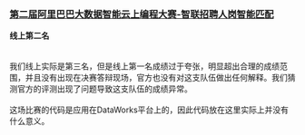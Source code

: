 ### [第二届阿里巴巴大数据智能云上编程大赛-智联招聘人岗智能匹配](https://tianchi.aliyun.com/competition/entrance/231728/introduction)
**线上第二名**<br/>
<br/><br/>
我们线上实际是第三名，但是线上第一名成绩过于夸张，明显超出合理的成绩范围，并且没有出现在决赛答辩现场，官方也没有对这支队伍做出任何解释。我们猜测官方的评测出现了问题导致这支队伍的成绩异常。<br/><br/>
这场比赛的代码是应用在DataWorks平台上的，因此代码放在这里实际上并没有什么意义。<br/>
